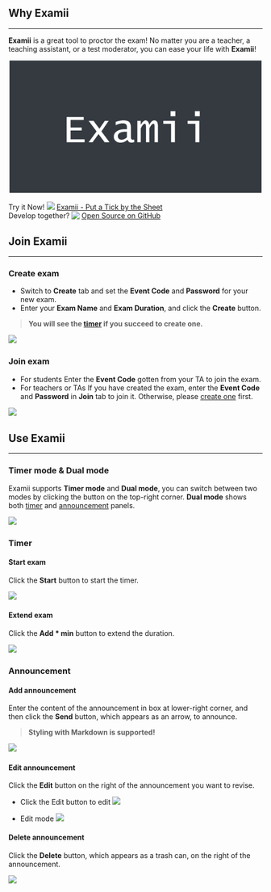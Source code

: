 ## Why Examii
---
**Examii** is a great tool to proctor the exam! No matter you are a teacher, a teaching assistant, or a test moderator, you can ease your life with **Examii**!

<p align="center">
  <img src="./preview.png" width="500" />
</p>

Try it Now! <img src="https://i.imgur.com/QrtIUgx.png" width="20"> [Examii - Put a Tick by the Sheet](http://exam-ii.herokuapp.com/)\
Develop together? <img src="https://i.imgur.com/UquNKdb.png" width="20" align="top"> [Open Source on GitHub](https://github.com/KaoShengChieh/Examii) 

## Join Examii
---
### Create exam
- Switch to **Create** tab and set the **Event Code** and **Password** for your new exam.
- Enter your **Exam Name** and **Exam Duration**, and click the **Create** button. 

> **You will see the [timer](./index#start-timer) if you succeed to create one.**

![](https://i.imgur.com/mS950sl.png)

### Join exam
- For students
Enter the **Event Code** gotten from your TA to join the exam.
- For teachers or TAs
If you have created the exam, enter the **Event Code** and **Password** in **Join** tab to join it. Otherwise, please [create one](./index#create-an-exam) first.

![](https://i.imgur.com/MeYySq0.png)

## Use Examii
---
### Timer mode & Dual mode
Examii supports **Timer mode** and **Dual mode**, you can switch between two modes by clicking the button on the top-right corner. **Dual mode** shows both [timer](./index#timer) and [announcement](./index#announcement) panels.

![](https://i.imgur.com/DsyrHLh.png)

### Timer

#### Start exam
Click the **Start** button to start the timer.

![](https://i.imgur.com/VJJDQel.png)

#### Extend exam
Click the **Add * min** button to extend the duration.

![](https://i.imgur.com/UJRLWsF.png)

### Announcement

#### Add announcement
Enter the content of the announcement in box at lower-right corner, and then click the **Send** button, which appears as an arrow, to announce.
> **Styling with Markdown is supported!**

![](https://i.imgur.com/nfE31jg.png)

#### Edit announcement
Click the **Edit** button on the right of the announcement you want to revise.
- Click the Edit button to edit
![](https://i.imgur.com/j0hQ46D.png)

- Edit mode
![](https://i.imgur.com/r4aEIJ6.png)

#### Delete announcement
Click the **Delete** button, which appears as a trash can, on the right of the announcement.

![](https://i.imgur.com/j0hQ46D.png)

